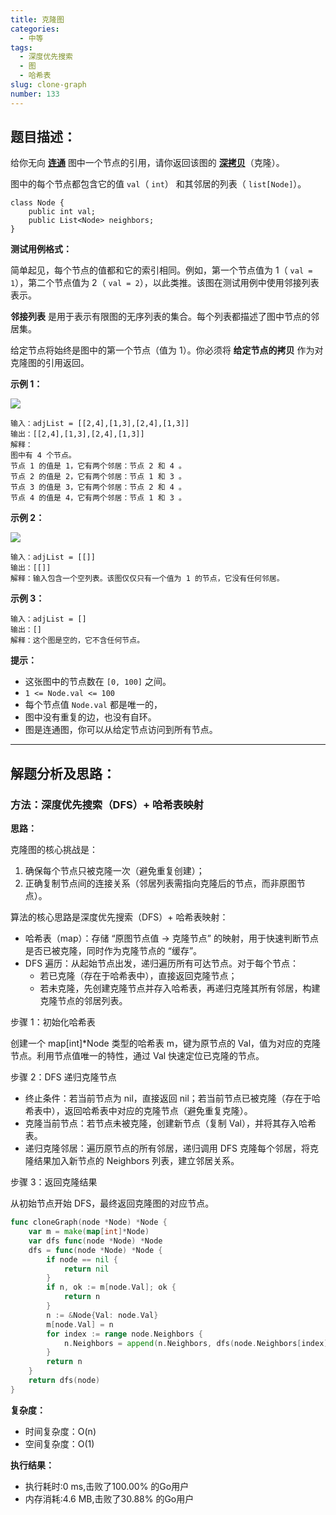 ```yaml
---
title: 克隆图
categories:
  - 中等
tags: 
  - 深度优先搜索
  - 图
  - 哈希表
slug: clone-graph
number: 133
---
```


## 题目描述：

给你无向 **[连通](https://baike.baidu.com/item/连通图/6460995?fr=aladdin)** 图中一个节点的引用，请你返回该图的 [**深拷贝**](https://baike.baidu.com/item/深拷贝/22785317?fr=aladdin)（克隆）。

图中的每个节点都包含它的值 `val`（ `int`） 和其邻居的列表（ `list[Node]`）。

```
class Node {
    public int val;
    public List<Node> neighbors;
}
```

**测试用例格式：**

简单起见，每个节点的值都和它的索引相同。例如，第一个节点值为 1（ `val = 1`），第二个节点值为 2（ `val = 2`），以此类推。该图在测试用例中使用邻接列表表示。

**邻接列表** 是用于表示有限图的无序列表的集合。每个列表都描述了图中节点的邻居集。

给定节点将始终是图中的第一个节点（值为 1）。你必须将 **给定节点的拷贝** 作为对克隆图的引用返回。

**示例 1：**

![](/img/leetcode/133克隆图/133_clone_graph_question.png)

```
输入：adjList = [[2,4],[1,3],[2,4],[1,3]]
输出：[[2,4],[1,3],[2,4],[1,3]]
解释：
图中有 4 个节点。
节点 1 的值是 1，它有两个邻居：节点 2 和 4 。
节点 2 的值是 2，它有两个邻居：节点 1 和 3 。
节点 3 的值是 3，它有两个邻居：节点 2 和 4 。
节点 4 的值是 4，它有两个邻居：节点 1 和 3 。

```

**示例 2：**

![](/img/leetcode/133克隆图/graph.png)

```
输入：adjList = [[]]
输出：[[]]
解释：输入包含一个空列表。该图仅仅只有一个值为 1 的节点，它没有任何邻居。

```

**示例 3：**

```
输入：adjList = []
输出：[]
解释：这个图是空的，它不含任何节点。

```

**提示：**

- 这张图中的节点数在 `[0, 100]` 之间。
- `1 <= Node.val <= 100`
- 每个节点值 `Node.val` 都是唯一的，
- 图中没有重复的边，也没有自环。
- 图是连通图，你可以从给定节点访问到所有节点。

---
## 解题分析及思路：

### 方法：深度优先搜索（DFS）+ 哈希表映射

**思路：**

克隆图的核心挑战是：

1. 确保每个节点只被克隆一次（避免重复创建）；
2. 正确复制节点间的连接关系（邻居列表需指向克隆后的节点，而非原图节点）。

算法的核心思路是深度优先搜索（DFS）+ 哈希表映射：

- 哈希表（map）：存储 “原图节点值 → 克隆节点” 的映射，用于快速判断节点是否已被克隆，同时作为克隆节点的 “缓存”。
- DFS 遍历：从起始节点出发，递归遍历所有可达节点。对于每个节点：
  - 若已克隆（存在于哈希表中），直接返回克隆节点； 
  - 若未克隆，先创建克隆节点并存入哈希表，再递归克隆其所有邻居，构建克隆节点的邻居列表。

步骤 1：初始化哈希表

创建一个 map[int]*Node 类型的哈希表 m，键为原节点的 Val，值为对应的克隆节点。利用节点值唯一的特性，通过 Val 快速定位已克隆的节点。

步骤 2：DFS 递归克隆节点
- 终止条件：若当前节点为 nil，直接返回 nil；若当前节点已被克隆（存在于哈希表中），返回哈希表中对应的克隆节点（避免重复克隆）。
- 克隆当前节点：若节点未被克隆，创建新节点（复制 Val），并将其存入哈希表。
- 递归克隆邻居：遍历原节点的所有邻居，递归调用 DFS 克隆每个邻居，将克隆结果加入新节点的 Neighbors 列表，建立邻居关系。

步骤 3：返回克隆结果

从初始节点开始 DFS，最终返回克隆图的对应节点。

```go
func cloneGraph(node *Node) *Node {
	var m = make(map[int]*Node)
	var dfs func(node *Node) *Node
	dfs = func(node *Node) *Node {
		if node == nil {
			return nil
		}
		if n, ok := m[node.Val]; ok {
			return n
		}
		n := &Node{Val: node.Val}
		m[node.Val] = n
		for index := range node.Neighbors {
			n.Neighbors = append(n.Neighbors, dfs(node.Neighbors[index]))
		}
		return n
	}
	return dfs(node)
}
```


**复杂度：**

- 时间复杂度：O(n)
- 空间复杂度：O(1)

**执行结果：**

- 执行耗时:0 ms,击败了100.00% 的Go用户
- 内存消耗:4.6 MB,击败了30.88% 的Go用户
